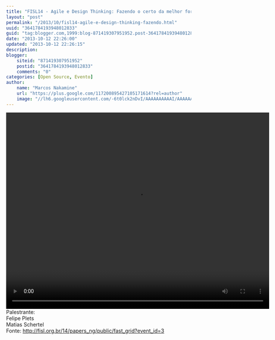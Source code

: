 ```yaml
---
title: "FISL14 - Agile e Design Thinking: Fazendo o certo da melhor forma"
layout: "post"
permalink: "/2013/10/fisl14-agile-e-design-thinking-fazendo.html"
uuid: "3641784193948012833"
guid: "tag:blogger.com,1999:blog-871419307951952.post-3641784193948012833"
date: "2013-10-12 22:26:00"
updated: "2013-10-12 22:26:15"
description: 
blogger:
    siteid: "871419307951952"
    postid: "3641784193948012833"
    comments: "0"
categories: [Open Source, Evento]
author: 
    name: "Marcos Nakamine"
    url: "https://plus.google.com/117200895427105171614?rel=author"
    image: "//lh6.googleusercontent.com/-6t0lck2nDvI/AAAAAAAAAAI/AAAAAAAAOBw/_9ON3AiIr48/s32-c/photo.jpg"
---
```


<div class="css-full-post-content js-full-post-content">
<video controls="" height="535" width="716"><source src="http://hemingway.softwarelivre.org/fisl14/high/41e/sala41e-high-201307051201.ogg"></source>Your browser does not support the video tag.</video>Palestrante:<br>Felipe Plets<br>Matias Schertel<br>Fonte: <a href="http://fisl.org.br/14/papers_ng/public/fast_grid?event_id=3">http://fisl.org.br/14/papers_ng/public/fast_grid?event_id=3</a>
</div>